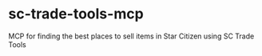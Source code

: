 # sc-trade-tools-mcp
MCP for finding the best places to sell items in Star Citizen using SC Trade Tools
